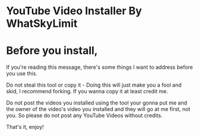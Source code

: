 # YouTube Video Installer By WhatSkyLimit

# Before you install,

If you're reading this message, there's some things I want to address before you use this.

Do not steal this tool or copy it - Doing this will just make you a fool and skid, I recommend forking. If you wanna copy it at least credit me.

Do not post the videos you installed using the tool your gonna put me and the owner of the video's video you installed
and they will go at me first, not you. So please do not post any YouTube Videos without credits.

That's it, enjoy!
